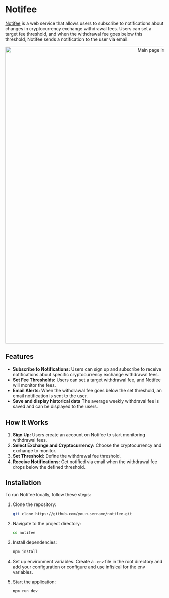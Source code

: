 # Notifee

[Notifee](https://notifee.me) is a web service that allows users to subscribe to notifications about changes in cryptocurrency exchange withdrawal fees. Users can set a target fee threshold, and when the withdrawal fee goes below this threshold, Notifee sends a notification to the user via email.
<div align="center">
<img src="https://github.com/user-attachments/assets/ae475ca2-9525-44b1-a35a-3613e79d0baf" alt="Main page image" width="940"/>
</div>

## Features

- **Subscribe to Notifications:** Users can sign up and subscribe to receive notifications about specific cryptocurrency exchange withdrawal fees.
- **Set Fee Thresholds:** Users can set a target withdrawal fee, and Notifee will monitor the fees.
- **Email Alerts:** When the withdrawal fee goes below the set threshold, an email notification is sent to the user.
- **Save and display historical data** The average weekly withdraval fee is saved and can be displayed to the users. 

## How It Works

1. **Sign Up:** Users create an account on Notifee to start monitoring withdrawal fees.
2. **Select Exchange and Cryptocurrency:** Choose the cryptocurrency and exchange to monitor.
3. **Set Threshold:** Define the withdrawal fee threshold.
4. **Receive Notifications:** Get notified via email when the withdrawal fee drops below the defined threshold.

## Installation

To run Notifee locally, follow these steps:

1. Clone the repository:

    ```bash
    git clone https://github.com/yourusername/notifee.git
    ```

2. Navigate to the project directory:

    ```bash
    cd notifee
    ```

3. Install dependencies:

    ```bash
    npm install
    ```

4. Set up environment variables. Create a `.env` file in the root directory and add your configuration or configure and use infisical for the env variables.

5. Start the application:

    ```bash
    npm run dev
    ```
